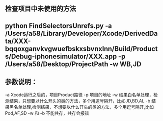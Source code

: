 
## 检查项目中未使用的方法

##  python FindSelectorsUnrefs.py -a /Users/a58/Library/Developer/Xcode/DerivedData/XXX-bqqoxganvkvgwuefbskxsbvnxlnn/Build/Products/Debug-iphonesimulator/XXX.app -p /Users/a58/Desktop/ProjectPath -w WB,JD


## 参数说明：
-a Xcode运行之后的，项目Product路径
-p 项目的地址
-w 结果白名单处理，检测结果，只想要以什么开头的类的方法，多个用逗号隔开，比如JD,BD,AL
-b 结果黑名单处理,检测结果，不想要以什么开头的类的方法，多个用逗号隔开,比如Pod,AF,SD
-w 和 -b 不能共存，共存会报错


